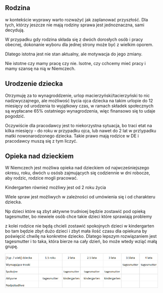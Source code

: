 ## Rodzina

w kontekście wyprawy warto rozważyć jak zaplanować przyszłość.
Dla tych, którzy jeszcze nie mają rodziny sprawa jest jednoznaczna, sami decydują.

W przypadku gdy rodzina składa się z dwóch dorosłych osób i pracy obecnej, 
dokonanie wyboru dla jednej strony może być z wielkim oporem.

Dlatego istotna jest nie stan aktualny, ale motywacja do jego zmiany.

Nie istotne czy mamy pracę czy nie.
Isotne, czy cchcemy mieć pracy i mamy szansę na nią w Niemczech.


## Urodzenie dziecka
Otrzymuję za to wynagroddzenie, urlop macierzyński/tacierzyński to nic nadzwyczajnego,
ale możliwość bycia ojca dziecka na takim urlopie do 12 miesięcy od urodzenia
to wyjątkowy czas, w ramach składek społecznych są wypłacane 65% ostatniego wynagrodzenia,
więc finansowo się to udaje pogodzić.

Oczywiście dla pracodawcy jest to niekorzystna sytuacja, bo traci etat na kilka miesięcy - do roku w przypadku ojca, 
lub nawet do 2 lat w prz\ypadku matki nowonarodzonego dziecka.
Takie prawo mają rodzice w DE i pracodawcy muszą się z tym liczyć.


## Opieka nad dzieckiem

W Niemczech jest możliwa opieka nad dzieckiem od najwcześniejszego okresu, roku, dwóch  u osósb zajmujących się
codziennie w dni robocze, aby rodzic, rodzice mogli pracować.

Kindergarten również możliwy jest od 2 roku życia

WIele spraw jest możliwych w zależności od umówienia się i od charakteru dziecka.

Np dzieci które są zbyt aktywne trudnioej będzie zostawić pod opieką tagesmutter, bo niewiele osób chce takie dzieci
które sprawiają problemy

z kolei rodzice nie będą chcieli zostawić spokojnych dzieci w kindergarten bo tam będzie zbyt dużo dzieci i zbyt mała ilość czasu dla opiekuna by poświęcić chwilę na konkretne dziecko.
Dlatego lepszym rozwiązaniem jest tagesmutter 
i to taka, która bierze na cały dzień, bo może wtedy wziąć małą grupę.


![rodzina](rodzina.png)
